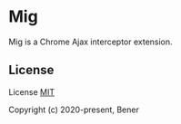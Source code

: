 # Mig

Mig is a Chrome Ajax interceptor extension.

## License

License [MIT](http://opensource.org/licenses/MIT)

Copyright (c) 2020-present, Bener

